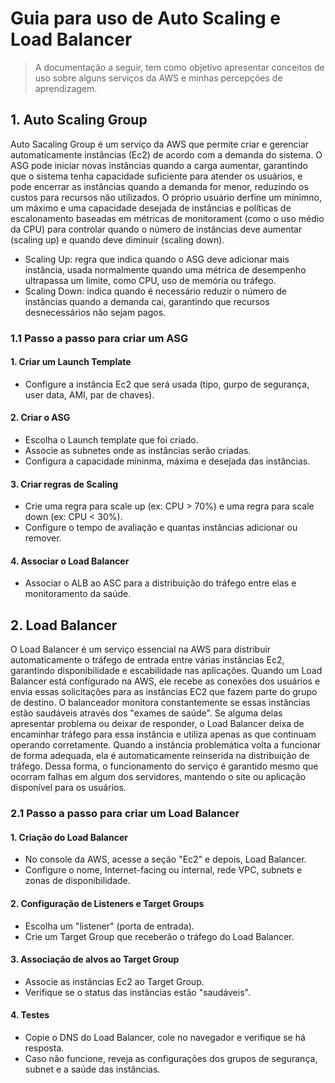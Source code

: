 # Guia para uso de Auto Scaling e Load Balancer

> A documentação a seguir, tem como objetivo apresentar conceitos de uso sobre alguns serviços da AWS e minhas percepções de aprendizagem.




## 1. Auto Scaling Group 

 Auto Sacaling Group é um serviço da AWS que permite criar e gerenciar automaticamente instâncias (Ec2) de acordo com a demanda do sistema. O ASG pode iniciar novas instâncias quando a carga aumentar, garantindo que o sistema tenha capacidade suficiente para atender os usuários, e pode encerrar as instâncias quando a demanda for menor, reduzindo os custos para recursos não utilizados.
 O próprio usuário derfine um mínimno, um máximo e uma capacidade desejada de instâncias e políticas de escalonamento baseadas em métricas de monitorament (como o uso médio da CPU) para controlar quando o número de instâncias deve aumentar (scaling up) e quando deve diminuir (scaling down).

 * Scaling Up: regra que indica quando o ASG deve adicionar mais instância, usada normalmente quando uma métrica de desempenho ultrapassa um limite, como CPU, uso de memória ou tráfego.
 * Scaling Down: indica quando é necessário reduzir o número de instâncias quando a demanda cai, garantindo que recursos desnecessários não sejam pagos.

### 1.1 Passo a passo para criar um ASG

#### 1. Criar um Launch Template 

* Configure a instância Ec2 que será usada (tipo, gurpo de segurança, user data, AMI, par de chaves).


#### 2. Criar o ASG 

* Escolha o Launch template que foi criado.
* Associe as subnetes onde as instâncias serão criadas.
* Configura a capacidade míninma, máxima e desejada das instâncias.

#### 3. Criar regras de Scaling

* Crie uma regra para scale up (ex: CPU > 70%) e uma regra para scale down (ex: CPU < 30%).
* Configure o tempo de avaliação e quantas instâncias adicionar ou remover.

#### 4. Associar o Load Balancer

* Associar o ALB ao ASC para a distribuição do tráfego entre elas e monitoramento da saúde.
  


## 2. Load Balancer

 O Load Balancer é um serviço essencial na AWS para distribuir automaticamente o tráfego de entrada entre várias instâncias Ec2, garantindo disponibilidade e escabilidade nas aplicações. Quando um Load Balancer está configurado na AWS, ele recebe as conexões dos usuários e envia essas solicitações para as instâncias EC2 que fazem parte do grupo de destino. O balanceador monitora constantemente se essas instâncias estão saudáveis através dos "exames de saúde". Se alguma delas apresentar problema ou deixar de responder, o Load Balancer deixa de encaminhar tráfego para essa instância e utiliza apenas as que continuam operando corretamente. Quando a instância problemática volta a funcionar de forma adequada, ela é automaticamente reinserida na distribuição de tráfego. Dessa forma, o funcionamento do serviço é garantido mesmo que ocorram falhas em algum dos servidores, mantendo o site ou aplicação disponível para os usuários.


 ### 2.1 Passo a passo para criar um Load Balancer

 #### 1. Criação do Load Balancer

 * No console da AWS, acesse a seção "Ec2" e depois, Load Balancer.
 * Configure o nome, Internet-facing ou internal, rede VPC, subnets e zonas de disponibilidade.
 
 #### 2. Configuração de Listeners e Target Groups

 * Escolha um "listener" (porta de entrada).
 * Crie um Target Group que receberão o tráfego do Load Balancer.


 #### 3. Associação de alvos ao Target Group 

 * Associe as instâncias Ec2 ao Target Group.
 * Verifique se o status das instãncias estão "saudáveis".

 #### 4. Testes

 * Copie o DNS do Load Balancer, cole no navegador e verifique se há resposta.
 * Caso não funcione, reveja as configurações dos grupos de segurança, subnet e a saúde das instâncias.

 



  


  
